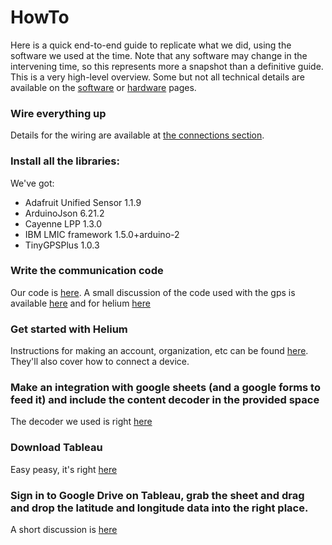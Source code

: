 # HowTo
Here is a quick end-to-end guide to replicate what we did, using the software we used at the time. Note that any software may change in the intervening time, so this represents more a snapshot than a definitive guide. This is a very high-level overview. Some but not all technical details are available on the [software](software.md) or [hardware](hardware.md) pages.

### Wire everything up

Details for the wiring are available at [the connections section](hardware.md#connecting-everything). 

### Install all the libraries:

We've got:

  * Adafruit Unified Sensor 1.1.9
  * ArduinoJson 6.21.2
  * Cayenne LPP 1.3.0
  * IBM LMIC framework 1.5.0+arduino-2
  * TinyGPSPlus 1.0.3

### Write the communication code

Our code is [here](https://github.com/ArturoAmaya/CSE145-CatTracker/blob/main/final_project.ino). A small discussion of the code used with the gps is available [here](software.md#gps) and for helium [here](software.md#feather-to-helium)

### Get started with Helium

Instructions for making an account, organization, etc can be found [here](https://docs.helium.com/use-the-network/console/quickstart). They'll also cover how to connect a device.

### Make an integration with google sheets (and a google forms to feed it) and include the content decoder in the provided space
The decoder we used is right [here](software.md#helium-to-sheets-to-tableau)

### Download Tableau

Easy peasy, it's right [here](https://www.tableau.com/trial/tableau-software?utm_campaign_id=2017049&utm_campaign=Prospecting-PROD-ALL-ALL-ALL-ALL&utm_medium=Paid+Search&utm_source=Google+Search&utm_language=EN&utm_country=USCA&kw=%2Bdesktop%20%2Btableau&adgroup=CTX-Brand-Tableau+Desktop-B&adused=RESP&matchtype=b&placement=&d=7013y000000vYhH&nc=7013y0000029zDnAAI&cq_cmp=1695532765&cq_net=g&cq_plac=&gclid=Cj0KCQjwj_ajBhCqARIsAA37s0zeKkDS4LNHwYtPjcuhHWCUrcixtEWX6s8WEKH4dOi1Su9FAK6BtscaAoQMEALw_wcB&gclsrc=aw.ds)

### Sign in to Google Drive on Tableau, grab the sheet and drag and drop the latitude and longitude data into the right place.

A short discussion is [here](software.md#tableau-and-plotting)
